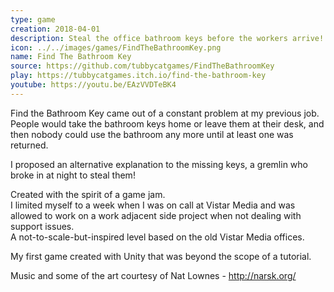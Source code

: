```yaml
---
type: game
creation: 2018-04-01
description: Steal the office bathroom keys before the workers arrive!
icon: ../../images/games/FindTheBathroomKey.png
name: Find The Bathroom Key
source: https://github.com/tubbycatgames/FindTheBathroomKey
play: https://tubbycatgames.itch.io/find-the-bathroom-key
youtube: https://youtu.be/EAzVVDTeBK4
---
```


Find the Bathroom Key came out of a constant problem at my previous job.
People would take the bathroom keys home or leave them at their desk,
and then nobody could use the bathroom any more until at least one was
returned.

I proposed an alternative explanation to the missing keys,
a gremlin who broke in at night to steal them!

Created with the spirit of a game jam.  
I limited myself to a week when I was on call at Vistar Media and was
allowed to work on a work adjacent side project when not dealing with
support issues.  
A not-to-scale-but-inspired level based on the old Vistar Media offices.

My first game created with Unity that was beyond the scope of a tutorial.

Music and some of the art courtesy of Nat Lownes - http://narsk.org/
